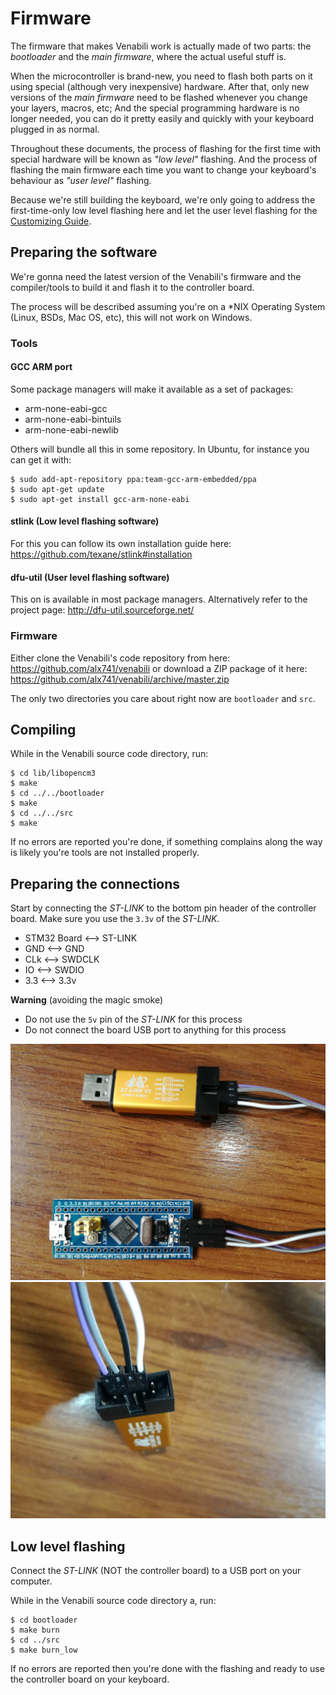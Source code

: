# Firmware

The firmware that makes Venabili work is actually made of two parts:
the *bootloader* and the *main firmware*, where the actual useful stuff is.

When the microcontroller is brand-new, you need to flash both parts on it using
special (although very inexpensive) hardware. After that, only new versions of
the *main firmware* need to be flashed whenever you change your layers, macros,
etc; And the special programming hardware is no longer needed, you can do it
pretty easily and quickly with your keyboard plugged in as normal.

Throughout these documents, the process of flashing for the first time with
special hardware will be known as *"low level"* flashing. And the process of
flashing the main firmware each time you want to change your keyboard's
behaviour as *"user level"* flashing.

Because we're still building the keyboard, we're only going to address the
first-time-only low level flashing here and let the user level flashing for the
[Customizing Guide](customizing.md).


## Preparing the software

We're gonna need the latest version of the Venabili's firmware and the
compiler/tools to build it and flash it to the controller board.

The process will be described assuming you're on a \*NIX Operating System
(Linux, BSDs, Mac OS, etc), this will not work on Windows.


### Tools

#### GCC ARM port

Some package managers will make it available as a set of packages:

- arm-none-eabi-gcc
- arm-none-eabi-bintuils
- arm-none-eabi-newlib

Others will bundle all this in some repository. In Ubuntu, for instance you can
get it with:

```
$ sudo add-apt-repository ppa:team-gcc-arm-embedded/ppa
$ sudo apt-get update
$ sudo apt-get install gcc-arm-none-eabi
```

#### stlink (Low level flashing software)

For this you can follow its own installation guide here:
https://github.com/texane/stlink#installation

#### dfu-util (User level flashing software)

This on is available in most package managers. Alternatively refer to the
project page: http://dfu-util.sourceforge.net/


### Firmware

Either clone the Venabili's code repository from here:
https://github.com/alx741/venabili or download a ZIP package of it here:
https://github.com/alx741/venabili/archive/master.zip

The only two directories you care about right now are `bootloader` and `src`.


## Compiling

While in the Venabili source code directory, run:

```
$ cd lib/libopencm3
$ make
$ cd ../../bootloader
$ make
$ cd ../../src
$ make
```

If no errors are reported you're done, if something complains along the way is
likely you're tools are not installed properly.


## Preparing the connections

Start by connecting the *ST-LINK* to the bottom pin header of the controller
board. Make sure you use the `3.3v` of the *ST-LINK*.

* STM32 Board   <-->   ST-LINK
*   GND         <-->     GND
*   CLk         <-->    SWDCLK
*   IO          <-->    SWDIO
*   3.3         <-->    3.3v


**Warning** (avoiding the magic smoke)

- Do not use the `5v` pin of the *ST-LINK* for this process
- Do not connect the board USB port to anything for this process

![](./img/IMG_20180730_151144.jpg)
![](./img/IMG_20180730_151211.jpg)


## Low level flashing

Connect the *ST-LINK* (NOT the controller board) to a USB port on your computer.

While in the Venabili source code directory a, run:

```
$ cd bootloader
$ make burn
$ cd ../src
$ make burn_low
```

If no errors are reported then you're done with the flashing and ready to use
the controller board on your keyboard.
